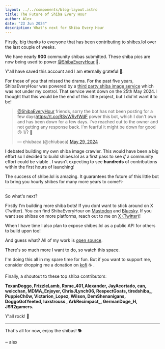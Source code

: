 ```yaml
---
layout: ../../components/blog-layout.astro
title: The Future of Shiba Every Hour
author: Alex
date: "23 Jun 2024"
description: What's next for Shiba Every Hour
---
```


Firstly, big thanks to everyone that has been contributing to shibes.lol over the last couple of weeks.

We have nearly **900** community shibas submitted. These shiba pics are now being used to power [@ShibaEveryHour](https://twitter.com/ShibaEveryHour) 🎉.

Y'all have saved this account and I am eternally grateful 🙏.

For those of you that missed the drama. For the past five years, ShibaEveryHour was powered by a [third party shiba image service](https://web.archive.org/web/20240330190529/https://shibe.online/) which was not under my control. That service went down on the 25th May 2024. I thought that this would be the end of this little project, but I did'nt want it to be!

<blockquote class="twitter-tweet"><p lang="en" dir="ltr"><a href="https://twitter.com/ShibaEveryHour?ref_src=twsrc%5Etfw">@ShibaEveryHour</a> friends, sorry the bot has not been posting for a few days<a href="https://t.co/RSvWRvfWdF">https://t.co/RSvWRvfWdF</a> power this bot, which I don&#39;t own and has been down for a few days. I&#39;ve reached out to the owner and not getting any response back. I&#39;m fearful it might be down for good😢 1/? 🧵</p>&mdash; chiubaca (@chiubaca) <a href="https://twitter.com/chiubaca/status/1795816063835541854?ref_src=twsrc%5Etfw">May 29, 2024</a></blockquote>

I debated building my own shiba image crawler. This would have been a big effort so I decided to build shibes.lol as a first pass to see _if_ a community effort could be viable . I wasn't expecting to see **hundreds** of contributions within the first hours of launching!

The success of shibe.lol is amazing. It guarantees the future of this little bot to bring you hourly shibes for many more years to come!✨

---
So what's next? 

Firstly I'm building more shiba bots! If you dont want to stick around on X (Twitter). You can find ShibaEveryHour on [Mastodon](https://mas.to/@ShibaEveryHour) and [Bluesky](https://bsky.app/profile/shibaeveryhour.bsky.social). If you want see shibas on more platforms, reach out to me on [X (Twitter)](https://twitter.com/chiubaca)!


When I have time I also plan to expose shibes.lol as a public API for others to build upon too!

And guess what? All of my work is [open source](https://github.com/chiubaca/shiba-every-hour).

There's so much more I want to do, so watch this space. 

I'm doing this all in my spare time for fun. But if you want to support me, consider dropping me a donation on [kofi](https://ko-fi.com/chiubaca) ☕️ .


Finally, a shoutout to these top shiba contributors: 

**TexanDoggo, FrizzleLamb, Rome_401,Alexander, JayAcortado, can, weicchan, MDMA_Enjoyer, ChrisJLynch06, RespectGoats, tiredshiba_, PuppieCh0w, Victarion_Lopez, Wilson, DemShenanigans, DoggoGotYeeted, luxstrouss , ArkRecimpact_, GermanDoge_H, JSR2gamers.**

Y'all rock! 🤘

---
That's all for now, enjoy the shibas! 🐕

‒ alex